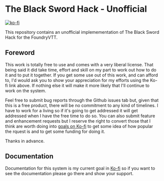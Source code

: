 # The Black Sword Hack - Unofficial

[![ko-fi](https://ko-fi.com/img/githubbutton_sm.svg)](https://ko-fi.com/H2H645D60)

This repository contains an unofficial implemementation of The Black Sword Hack
for the FoundryVTT.

## Foreword

This work is totally free to use and comes with a very liberal license. That
being said it did take time, effort and skill on my part to work out how to do
it and to put it together. If you get some use out of this work, and can afford
to, I'd would ask you to show your appreciation for my efforts using the Ko-fi
link above. If nothing else it will make it more likely that I'll continue to
work on the system.

Feel free to submit bug reports through the Github issues tab but, given that
this is a free product, there will be no commitment to any kind of timelines. I
have to work for a living so if it's going to get addressed it will get addressed
when I have the free time to do so. You can also submit feature and enhancement
requests but I reserve the right to convert those that I think are worth doing into
[goals on Ko-fi](https://ko-fi.com/peterwood) to get some idea of how popular
the rquest is and to get some funding for doing it.

Thanks in advance.

## Documentation

Documentation for this system is my current goal in [Ko-fi](https://ko-fi.com/peterwood)
so if you want to see the documentation please go there and show your support.
